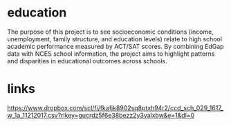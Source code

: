 # education
The purpose of this project is to see socioeconomic conditions (income, unemployment, family structure, and education levels) relate to high school academic performance measured by ACT/SAT scores. By combining EdGap data with NCES school information, the project aims to highlight patterns and disparities in educational outcomes across schools.

# links
https://www.dropbox.com/scl/fi/fkafjk8902sq8ptxh94r2/ccd_sch_029_1617_w_1a_11212017.csv?rlkey=gucrdz5f6e38bezz2y3yalxbw&e=1&dl=0
